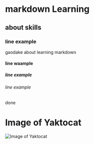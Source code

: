 # markdown Learning
## about skills
### line example
gaodake about learning markdown
#### line waample
##### line example
###### line example
done
# Image of Yaktocat
![Image of Yaktocat](https://octodex.github.com/images/yaktocat.png)
